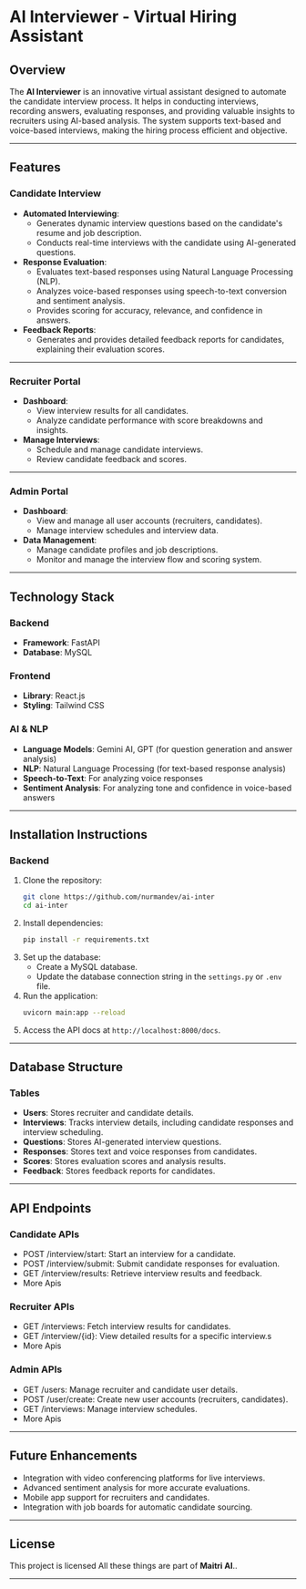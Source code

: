 # AI Interviewer - Virtual Hiring Assistant

## Overview

The **AI Interviewer** is an innovative virtual assistant designed to automate the candidate interview process. It helps in conducting interviews, recording answers, evaluating responses, and providing valuable insights to recruiters using AI-based analysis. The system supports text-based and voice-based interviews, making the hiring process efficient and objective.

---

## Features

### **Candidate Interview**

- **Automated Interviewing**:
  - Generates dynamic interview questions based on the candidate's resume and job description.
  - Conducts real-time interviews with the candidate using AI-generated questions.
- **Response Evaluation**:
  - Evaluates text-based responses using Natural Language Processing (NLP).
  - Analyzes voice-based responses using speech-to-text conversion and sentiment analysis.
  - Provides scoring for accuracy, relevance, and confidence in answers.
- **Feedback Reports**:
  - Generates and provides detailed feedback reports for candidates, explaining their evaluation scores.

---

### **Recruiter Portal**

- **Dashboard**:
  - View interview results for all candidates.
  - Analyze candidate performance with score breakdowns and insights.
- **Manage Interviews**:
  - Schedule and manage candidate interviews.
  - Review candidate feedback and scores.

---

### **Admin Portal**

- **Dashboard**:
  - View and manage all user accounts (recruiters, candidates).
  - Manage interview schedules and interview data.
- **Data Management**:
  - Manage candidate profiles and job descriptions.
  - Monitor and manage the interview flow and scoring system.

---

## Technology Stack

### **Backend**

- **Framework**: FastAPI
- **Database**: MySQL

### **Frontend**

- **Library**: React.js
- **Styling**: Tailwind CSS

### **AI & NLP**

- **Language Models**: Gemini AI, GPT (for question generation and answer analysis)
- **NLP**: Natural Language Processing (for text-based response analysis)
- **Speech-to-Text**: For analyzing voice responses
- **Sentiment Analysis**: For analyzing tone and confidence in voice-based answers

---

## Installation Instructions

### **Backend**

1. Clone the repository:
   ```bash
   git clone https://github.com/nurmandev/ai-inter
   cd ai-inter
   ```
2. Install dependencies:
   ```bash
   pip install -r requirements.txt
   ```
3. Set up the database:
   - Create a MySQL database.
   - Update the database connection string in the `settings.py` or `.env` file.
4. Run the application:
   ```bash
   uvicorn main:app --reload
   ```
5. Access the API docs at `http://localhost:8000/docs`.

---

## Database Structure

### **Tables**

- **Users**: Stores recruiter and candidate details.
- **Interviews**: Tracks interview details, including candidate responses and interview scheduling.
- **Questions**: Stores AI-generated interview questions.
- **Responses**: Stores text and voice responses from candidates.
- **Scores**: Stores evaluation scores and analysis results.
- **Feedback**: Stores feedback reports for candidates.

---

## API Endpoints

### **Candidate APIs**

- POST /interview/start: Start an interview for a candidate.
- POST /interview/submit: Submit candidate responses for evaluation.
- GET /interview/results: Retrieve interview results and feedback.
- More Apis

### **Recruiter APIs**

- GET /interviews: Fetch interview results for candidates.
- GET /interview/{id}: View detailed results for a specific interview.s
- More Apis

### **Admin APIs**

- GET /users: Manage recruiter and candidate user details.
- POST /user/create: Create new user accounts (recruiters, candidates).
- GET /interviews: Manage interview schedules.
- More Apis

---

## Future Enhancements

- Integration with video conferencing platforms for live interviews.
- Advanced sentiment analysis for more accurate evaluations.
- Mobile app support for recruiters and candidates.
- Integration with job boards for automatic candidate sourcing.

---

## License

This project is licensed All these things are part of **Maitri AI**..

---
